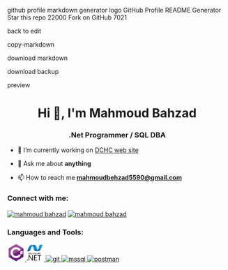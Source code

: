 github profile markdown generator logo
GitHub Profile README Generator
Star this repo
22000
Fork on GitHub
7021

back to edit

copy-markdown

download markdown

download backup

preview
<h1 align="center">Hi 👋, I'm Mahmoud Bahzad</h1>
<h3 align="center">.Net Programmer / SQL DBA</h3>

- 🔭 I’m currently working on [DCHC web site](http://www.dchc.com.eg/)

- 💬 Ask me about **anything**

- 📫 How to reach me **mahmoudbehzad5590@gmail.com**

<h3 align="left">Connect with me:</h3>
<p align="left">
<a href="https://linkedin.com/in/mahmoud bahzad" target="blank"><img align="center" src="https://raw.githubusercontent.com/rahuldkjain/github-profile-readme-generator/master/src/images/icons/Social/linked-in-alt.svg" alt="mahmoud bahzad" height="30" width="40" /></a>
<a href="https://fb.com/mahmoud bahzad" target="blank"><img align="center" src="https://raw.githubusercontent.com/rahuldkjain/github-profile-readme-generator/master/src/images/icons/Social/facebook.svg" alt="mahmoud bahzad" height="30" width="40" /></a>
</p>

<h3 align="left">Languages and Tools:</h3>
<p align="left"> <a href="https://www.w3schools.com/cs/" target="_blank" rel="noreferrer"> <img src="https://raw.githubusercontent.com/devicons/devicon/master/icons/csharp/csharp-original.svg" alt="csharp" width="40" height="40"/> </a> <a href="https://dotnet.microsoft.com/" target="_blank" rel="noreferrer"> <img src="https://raw.githubusercontent.com/devicons/devicon/master/icons/dot-net/dot-net-original-wordmark.svg" alt="dotnet" width="40" height="40"/> </a> <a href="https://git-scm.com/" target="_blank" rel="noreferrer"> <img src="https://www.vectorlogo.zone/logos/git-scm/git-scm-icon.svg" alt="git" width="40" height="40"/> </a> <a href="https://www.microsoft.com/en-us/sql-server" target="_blank" rel="noreferrer"> <img src="https://www.svgrepo.com/show/303229/microsoft-sql-server-logo.svg" alt="mssql" width="40" height="40"/> </a> <a href="https://postman.com" target="_blank" rel="noreferrer"> <img src="https://www.vectorlogo.zone/logos/getpostman/getpostman-icon.svg" alt="postman" width="40" height="40"/> </a> </p>
